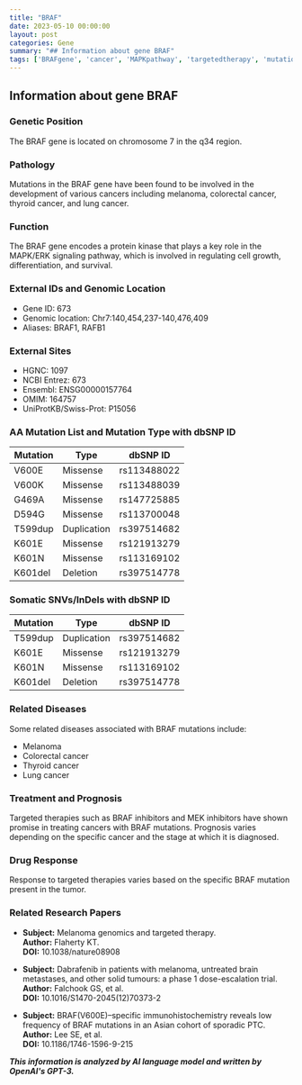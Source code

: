 ```yaml
---
title: "BRAF"
date: 2023-05-10 00:00:00
layout: post
categories: Gene
summary: "## Information about gene BRAF"
tags: ['BRAFgene', 'cancer', 'MAPKpathway', 'targetedtherapy', 'mutation', 'prognosis', 'drugresponse', 'researchpapers']
---
```


## Information about gene BRAF

### Genetic Position

The BRAF gene is located on chromosome 7 in the q34 region.

### Pathology

Mutations in the BRAF gene have been found to be involved in the development of various cancers including melanoma, colorectal cancer, thyroid cancer, and lung cancer.

### Function

The BRAF gene encodes a protein kinase that plays a key role in the MAPK/ERK signaling pathway, which is involved in regulating cell growth, differentiation, and survival.

### External IDs and Genomic Location

- Gene ID: 673
- Genomic location: Chr7:140,454,237-140,476,409
- Aliases: BRAF1, RAFB1

### External Sites

- HGNC: 1097
- NCBI Entrez: 673
- Ensembl: ENSG00000157764
- OMIM: 164757
- UniProtKB/Swiss-Prot: P15056

### AA Mutation List and Mutation Type with dbSNP ID

| Mutation | Type | dbSNP ID |
| -------- | ---- | -------- |
| V600E    | Missense | rs113488022 |
| V600K    | Missense | rs113488039 |
| G469A    | Missense | rs147725885 |
| D594G    | Missense | rs113700048 |
| T599dup  | Duplication | rs397514682 |
| K601E    | Missense | rs121913279 |
| K601N    | Missense | rs113169102 |
| K601del  | Deletion  | rs397514778 |

### Somatic SNVs/InDels with dbSNP ID

| Mutation | Type | dbSNP ID |
| -------- | ---- | -------- |
| T599dup  | Duplication | rs397514682 |
| K601E    | Missense | rs121913279 |
| K601N    | Missense | rs113169102 |
| K601del  | Deletion  | rs397514778 |

### Related Diseases

Some related diseases associated with BRAF mutations include:

- Melanoma
- Colorectal cancer
- Thyroid cancer
- Lung cancer

### Treatment and Prognosis

Targeted therapies such as BRAF inhibitors and MEK inhibitors have shown promise in treating cancers with BRAF mutations. Prognosis varies depending on the specific cancer and the stage at which it is diagnosed.

### Drug Response

Response to targeted therapies varies based on the specific BRAF mutation present in the tumor.

### Related Research Papers

- **Subject:** Melanoma genomics and targeted therapy.\
**Author:** Flaherty KT.\
**DOI:** 10.1038/nature08908

- **Subject:** Dabrafenib in patients with melanoma, untreated brain metastases, and other solid tumours: a phase 1 dose-escalation trial.\
**Author:** Falchook GS, et al.\
**DOI:** 10.1016/S1470-2045(12)70373-2

- **Subject:** BRAF(V600E)–specific immunohistochemistry reveals low frequency of BRAF mutations in an Asian cohort of sporadic PTC.\
**Author:** Lee SE, et al.\
**DOI:** 10.1186/1746-1596-9-215

**_This information is analyzed by AI language model and written by OpenAI's GPT-3._**